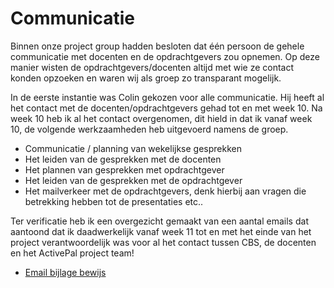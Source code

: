# Communicatie

Binnen onze project group hadden besloten dat één persoon de gehele communicatie met docenten en de opdrachtgevers zou opnemen. Op deze manier wisten de opdrachtgevers/docenten altijd met wie ze contact konden opzoeken en waren wij als groep zo transparant mogelijk.

In de eerste instantie was Colin gekozen voor alle communicatie. Hij heeft al het contact met de docenten/opdrachtgevers gehad tot en met week 10. Na week 10 heb ik al het contact overgenomen, dit hield in dat ik vanaf week 10, de volgende werkzaamheden heb uitgevoerd namens de groep.

- Communicatie / planning van wekelijkse gesprekken
- Het leiden van de gesprekken met de docenten
- Het plannen van gesprekken met opdrachtgever
- Het leiden van de gesprekken met de opdrachtgever
- Het mailverkeer met de opdrachtgevers, denk hierbij aan vragen die betrekking hebben tot de presentaties etc..

Ter verificatie heb ik een overgezicht gemaakt van een aantal emails dat aantoond dat ik daadwerkelijk vanaf week 11 tot en met het einde van het project verantwoordelijk was voor al het contact tussen CBS, de docenten en het ActivePal project team!
* [Email bijlage bewijs](/Evidence/Communicatie/Communication_proof_CBS.pdf)